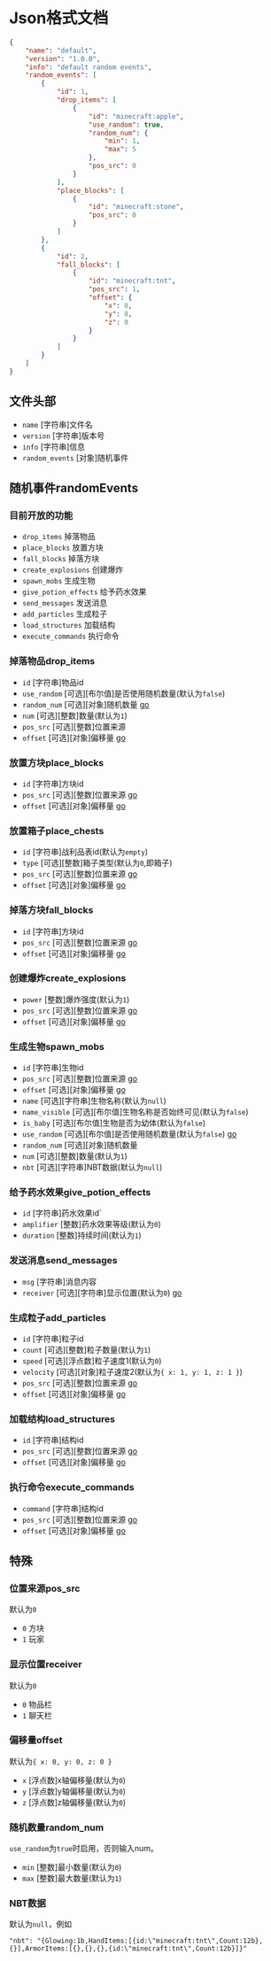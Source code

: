 # Json格式文档
```json
{
    "name": "default",
    "version": "1.0.0",
    "info": "default random events",
    "random_events": [
        {
            "id": 1,
            "drop_items": [
                {
                    "id": "minecraft:apple",
                    "use_random": true,
                    "random_num": {
                        "min": 1,
                        "max": 5
                    },
                    "pos_src": 0
                }
            ],
            "place_blocks": [
                {
                    "id": "minecraft:stone",
                    "pos_src": 0
                }
            ]
        },
        {
            "id": 2,
            "fall_blocks": [
                {
                    "id": "minecraft:tnt",
                    "pos_src": 1,
                    "offset": {
                        "x": 0,
                        "y": 8,
                        "z": 0
                    }
                }
            ]
        }
    ]
}
```
## 文件头部
 - `name` [字符串]文件名
 - `version` [字符串]版本号
 - `info` [字符串]信息
 - `random_events` [对象]随机事件
## 随机事件randomEvents
### 目前开放的功能
- `drop_items` 掉落物品
- `place_blocks` 放置方块
- `fall_blocks` 掉落方块
- `create_explosions` 创建爆炸
- `spawn_mobs` 生成生物
- `give_potion_effects` 给予药水效果
- `send_messages` 发送消息
- `add_particles` 生成粒子
- `load_structures` 加载结构
- `execute_commands` 执行命令
### 掉落物品drop_items
- `id` [字符串]物品id
- `use_random` [可选][布尔值]是否使用随机数量(默认为`false`)
- `random_num` [可选][对象]随机数量 [go](#随机数量random_num)
- `num` [可选][整数]数量(默认为`1`)
- `pos_src` [可选][整数]位置来源
- `offset` [可选][对象]偏移量 [go](#偏移量offset)
### 放置方块place_blocks
- `id` [字符串]方块id
- `pos_src` [可选][整数]位置来源 [go](#位置来源pos_src)
- `offset` [可选][对象]偏移量 [go](#偏移量offset)
### 放置箱子place_chests
- `id` [字符串]战利品表id(默认为`empty`)
- `type` [可选][整数]箱子类型(默认为`0`,即箱子)
- `pos_src` [可选][整数]位置来源 [go](#位置来源pos_src)
- `offset` [可选][对象]偏移量 [go](#偏移量offset)
### 掉落方块fall_blocks
- `id` [字符串]方块id
- `pos_src` [可选][整数]位置来源 [go](#位置来源pos_src)
- `offset` [可选][对象]偏移量 [go](#偏移量offset)
### 创建爆炸create_explosions
- `power` [整数]爆炸强度(默认为`1`)
- `pos_src` [可选][整数]位置来源 [go](#位置来源pos_src)
- `offset` [可选][对象]偏移量 [go](#偏移量offset)
### 生成生物spawn_mobs
- `id` [字符串]生物id
- `pos_src` [可选][整数]位置来源 [go](#位置来源pos_src)
- `offset` [可选][对象]偏移量 [go](#偏移量offset)
- `name` [可选][字符串]生物名称(默认为`null`)
- `name_visible` [可选][布尔值]生物名称是否始终可见(默认为`false`)
- `is_baby` [可选][布尔值]生物是否为幼体(默认为`false`)
- `use_random` [可选][布尔值]是否使用随机数量(默认为`false`) [go](#随机数量random_num)
- `random_num` [可选][对象]随机数量
- `num` [可选][整数]数量(默认为`1`)
- `nbt` [可选][字符串]NBT数据(默认为`null`)
### 给予药水效果give_potion_effects
- `id` [字符串]药水效果id`
- `amplifier` [整数]药水效果等级(默认为`0`)
- `duration` [整数]持续时间(默认为`1`)
### 发送消息send_messages
- `msg` [字符串]消息内容
- `receiver` [可选][字符串]显示位置(默认为`0`) [go](#显示位置receiver)
### 生成粒子add_particles
- `id` [字符串]粒子id
- `count` [可选][整数]粒子数量(默认为`1`)
- `speed` [可选][浮点数]粒子速度1(默认为`0`)
- `velocity` [可选][对象]粒子速度2(默认为`{ x: 1, y: 1, z: 1 }`)
- `pos_src` [可选][整数]位置来源 [go](#位置来源pos_src)
- `offset` [可选][对象]偏移量 [go](#偏移量offset)
### 加载结构load_structures
- `id` [字符串]结构id
- `pos_src` [可选][整数]位置来源 [go](#位置来源pos_src)
- `offset` [可选][对象]偏移量 [go](#偏移量offset)
### 执行命令execute_commands
- `command` [字符串]结构id
- `pos_src` [可选][整数]位置来源 [go](#位置来源pos_src)
- `offset` [可选][对象]偏移量 [go](#偏移量offset)
## 特殊
### 位置来源pos_src
默认为`0`
 - `0` 方块
 - `1` 玩家
### 显示位置receiver
默认为`0`
 - `0` 物品栏
 - `1` 聊天栏
### 偏移量offset
默认为`{ x: 0, y: 0, z: 0 }`
 - `x` [浮点数]x轴偏移量(默认为`0`)
 - `y` [浮点数]y轴偏移量(默认为`0`)
 - `z` [浮点数]z轴偏移量(默认为`0`)
### 随机数量random_num
`use_random`为`true`时启用，否则输入num。
 - `min` [整数]最小数量(默认为`0`)
 - `max` [整数]最大数量(默认为`1`)
### NBT数据
默认为`null`，例如
```
"nbt": "{Glowing:1b,HandItems:[{id:\"minecraft:tnt\",Count:12b},{}],ArmorItems:[{},{},{},{id:\"minecraft:tnt\",Count:12b}]}"
```